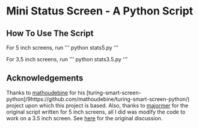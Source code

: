 # Mini Status Screen - A Python Script

## How To Use The Script
For 5 inch screens, run 
'''
python stats5.py
'''

For 3.5 inch screens, run
'''
python stats3.5.py
'''

## Acknowledgements
Thanks to [mathoudebine](https://github.com/mathoudebine) for his [turing-smart-screen-python]/9https://github.com/mathoudebine/turing-smart-screen-python/) project upon which this project is
based. Also, thanks to [majormer](https://github.com/majormer) for the original script written for 5 inch screens, all I did was modify the code to work on a 3.5 inch screen. 
See [here](https://github.com/mathoudebine/turing-smart-screen-python/discussions/664) for the original discussion.